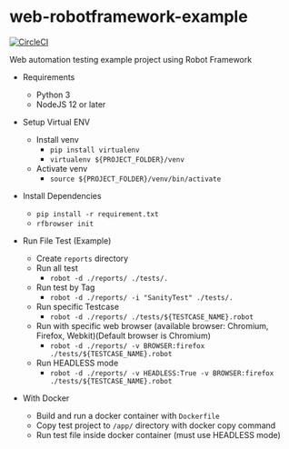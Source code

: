 # web-robotframework-example
[![CircleCI](https://circleci.com/gh/lynix28/web-robotframework-example/tree/master.svg?style=shield)](https://circleci.com/gh/lynix28/web-robotframework-example/tree/master)

Web automation testing example project using Robot Framework

- Requirements
    - Python 3
    - NodeJS 12 or later

- Setup Virtual ENV
    - Install venv
        - `pip install virtualenv`
        - `virtualenv ${PROJECT_FOLDER}/venv`
    - Activate venv
        - `source ${PROJECT_FOLDER}/venv/bin/activate`

- Install Dependencies
    - `pip install -r requirement.txt`
    - `rfbrowser init`

- Run File Test (Example)
    - Create `reports` directory
    - Run all test
        - `robot -d ./reports/ ./tests/.`
    - Run test by Tag
        - `robot -d ./reports/ -i "SanityTest" ./tests/.`
    - Run specific Testcase
        - `robot -d ./reports/ ./tests/${TESTCASE_NAME}.robot`
    - Run with specific web browser (available browser: Chromium, Firefox, Webkit)(Default browser is Chromium)
        - `robot -d ./reports/ -v BROWSER:firefox ./tests/${TESTCASE_NAME}.robot`
    - Run HEADLESS mode
        - `robot -d ./reports/ -v HEADLESS:True -v BROWSER:firefox ./tests/${TESTCASE_NAME}.robot`

- With Docker
    - Build and run a docker container with `Dockerfile`
    - Copy test project to `/app/` directory with docker copy command
    - Run test file inside docker container (must use HEADLESS mode)
